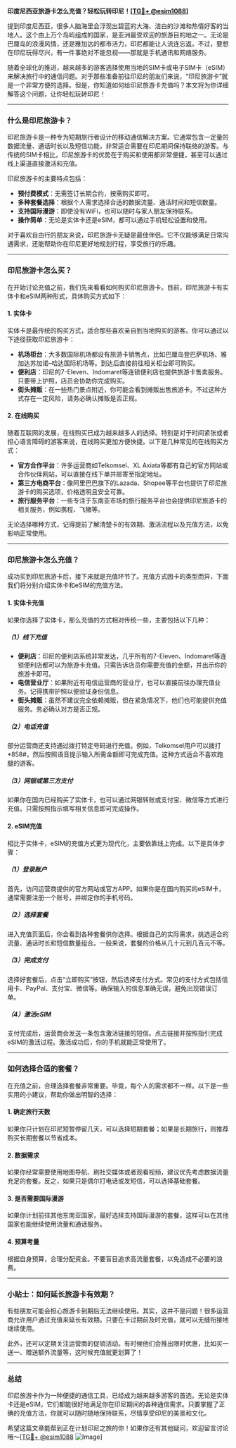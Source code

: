 **印度尼西亚旅游卡怎么充值？轻松玩转印尼！[[TG💪+ @esim1088](https://t.me/s/esim1088)]**

提到印度尼西亚，很多人脑海里会浮现出碧蓝的大海、洁白的沙滩和热情好客的当地人。这个由上万个岛屿组成的国家，是亚洲最受欢迎的旅游目的地之一。无论是巴厘岛的浪漫风情，还是雅加达的都市活力，印尼都能让人流连忘返。不过，要想在印尼玩得尽兴，有一件事绝对不能忽视——那就是手机通讯和网络服务。

随着全球化的推进，越来越多的游客选择使用当地的SIM卡或电子SIM卡（eSIM）来解决旅行中的通信问题。对于那些准备前往印尼的朋友们来说，“印尼旅游卡”就是一个非常方便的选择。但是，你知道如何给印尼旅游卡充值吗？本文将为你详细解答这个问题，让你轻松玩转印尼！

---

### **什么是印尼旅游卡？**

印尼旅游卡是一种专为短期旅行者设计的移动通信解决方案。它通常包含一定量的数据流量、通话时长以及短信功能，非常适合需要在印尼期间保持联络的游客。与传统的SIM卡相比，印尼旅游卡的优势在于购买和使用都非常便捷，甚至可以通过线上渠道直接激活和充值。

印尼旅游卡的主要特点包括：
- **预付费模式**：无需签订长期合约，按需购买即可。
- **多种套餐选择**：根据个人需求选择合适的数据流量、通话时间和短信数量。
- **支持国际漫游**：即使没有WiFi，也可以随时与家人朋友保持联系。
- **操作简单**：无论是实体卡还是eSIM，都可以通过手机轻松设置和使用。

对于喜欢自由行的朋友来说，印尼旅游卡无疑是最佳伴侣。它不仅能够满足日常沟通需求，还能帮助你在印尼更好地规划行程，享受旅行的乐趣。

---

### **印尼旅游卡怎么买？**

在开始讨论充值之前，我们先来看看如何购买印尼旅游卡。目前，印尼旅游卡有实体卡和eSIM两种形式，具体购买方式如下：

#### **1. 实体卡**
实体卡是最传统的购买方式，适合那些喜欢亲自到当地购买的游客。你可以通过以下途径获取印尼旅游卡：
- **机场柜台**：大多数国际机场都设有旅游卡销售点，比如巴厘岛登巴萨机场、雅加达苏加诺–哈达国际机场等。到达后直接前往相关柜台即可购买。
- **便利店**：印尼的7-Eleven、Indomaret等连锁便利店也提供旅游卡售卖服务。只要带上护照，店员会协助你完成购买。
- **街头摊贩**：在一些热门景点附近，你可能会看到摊贩出售旅游卡。不过这种方式存在一定风险，请务必确认摊贩是否正规。

#### **2. 在线购买**
随着互联网的发展，在线购买已成为越来越多人的选择。特别是对于时间紧张或者担心语言障碍的游客来说，在线购买更加方便快捷。以下是几种常见的在线购买方式：
- **官方合作平台**：许多运营商如Telkomsel、XL Axiata等都有自己的官方网站或合作伙伴网站，可以直接在线下单并邮寄至指定地址。
- **第三方电商平台**：像阿里巴巴旗下的Lazada、Shopee等平台也提供了印尼旅游卡的购买选项，价格透明且安全可靠。
- **旅行服务平台**：一些专注于东南亚市场的旅行服务平台也会提供印尼旅游卡的相关服务，例如携程、飞猪等。

无论选择哪种方式，记得提前了解清楚卡的有效期、激活流程以及充值方法，以免影响正常使用。

---

### **印尼旅游卡怎么充值？**

成功买到印尼旅游卡后，接下来就是充值环节了。充值方式因卡的类型而异，下面我们将分别介绍实体卡和eSIM的充值方法。

#### **1. 实体卡充值**
如果你选择了实体卡，那么充值的方式相对传统一些，主要包括以下几种：

##### **（1）线下充值**
- **便利店**：印尼的便利店系统非常发达，几乎所有的7-Eleven、Indomaret等连锁便利店都可以为旅游卡充值。只需告诉店员你需要充值的金额，并出示你的旅游卡即可。
- **电信营业厅**：如果附近有电信运营商的营业厅，也可以直接前往办理充值业务。记得携带护照以便验证身份信息。
- **街头摊贩**：虽然不建议完全依赖摊贩，但在紧急情况下，他们也可能提供充值服务。务必确认对方是否正规。

##### **（2）电话充值**
部分运营商还支持通过拨打特定号码进行充值。例如，Telkomsel用户可以拨打*858#，然后按照语音提示输入所需金额即可完成充值。这种方式适合不喜欢跑腿的游客。

##### **（3）网银或第三方支付**
如果你在国内已经购买了实体卡，也可以通过网银转账或支付宝、微信等方式进行充值。只需按照指示填写相关信息即可完成操作。

#### **2. eSIM充值**
相比于实体卡，eSIM的充值方式更为现代化，主要依靠线上完成。以下是具体步骤：

##### **（1）登录账户**
首先，访问运营商提供的官方网站或官方APP。如果你是在国内购买的eSIM卡，通常需要注册一个账号，并绑定你的手机号码。

##### **（2）选择套餐**
进入充值页面后，你会看到各种套餐供你选择。根据自己的实际需求，挑选适合的流量、通话时长和短信数量组合。一般来说，套餐的价格从几十元到几百元不等。

##### **（3）完成支付**
选择好套餐后，点击“立即购买”按钮，然后选择支付方式。常见的支付方式包括信用卡、PayPal、支付宝、微信等。确保输入的信息准确无误，避免出现错误订单。

##### **（4）激活eSIM**
支付完成后，运营商会发送一条包含激活链接的短信。点击链接并按照指引完成eSIM的激活过程。激活成功后，你的手机就能正常使用了。

---

### **如何选择合适的套餐？**

在充值之前，合理选择套餐非常重要。毕竟，每个人的需求都不一样。以下是一些实用的小建议，帮助你做出明智的选择：

#### **1. 确定旅行天数**
如果你只计划在印尼短暂停留几天，可以选择短期套餐；如果是长期旅行，则推荐购买长期套餐以节省成本。

#### **2. 数据需求**
如果你经常需要使用地图导航、刷社交媒体或者观看视频，建议优先考虑数据流量充足的套餐。反之，如果只是偶尔打电话或发短信，可以选择基础套餐。

#### **3. 是否需要国际漫游**
如果你计划前往其他东南亚国家，最好选择支持国际漫游的套餐，这样可以在其他国家也能继续使用流量和通话服务。

#### **4. 预算考量**
根据自身预算，合理分配资金。不要盲目追求高流量套餐，以免造成不必要的浪费。

---

### **小贴士：如何延长旅游卡有效期？**

有些朋友可能会担心旅游卡到期后无法继续使用。其实，这并不是问题！很多运营商允许用户通过充值来延长有效期。只要在卡过期前及时充值，就可以无缝衔接地继续使用。

此外，还可以定期关注运营商的促销活动。有时候他们会推出限时优惠，比如买一送一、赠送额外流量等，这时候充值就更划算了！

---

### **总结**

印尼旅游卡作为一种便捷的通信工具，已经成为越来越多游客的首选。无论是实体卡还是eSIM，它们都能很好地满足你在印尼期间的各种通信需求。只要掌握了正确的充值方法，你就可以随时随地保持联系，尽情享受印尼的美景和文化。

希望这篇文章能帮到正在计划印尼之旅的你！如果你还有其他疑问，欢迎留言讨论哦～[[TG💪+ @esim1088](https://t.me/s/esim1088) ![Image](https://i.postimg.cc/4NQfJmqS/Snipaste-2025-05-13-00-14-12.png)]